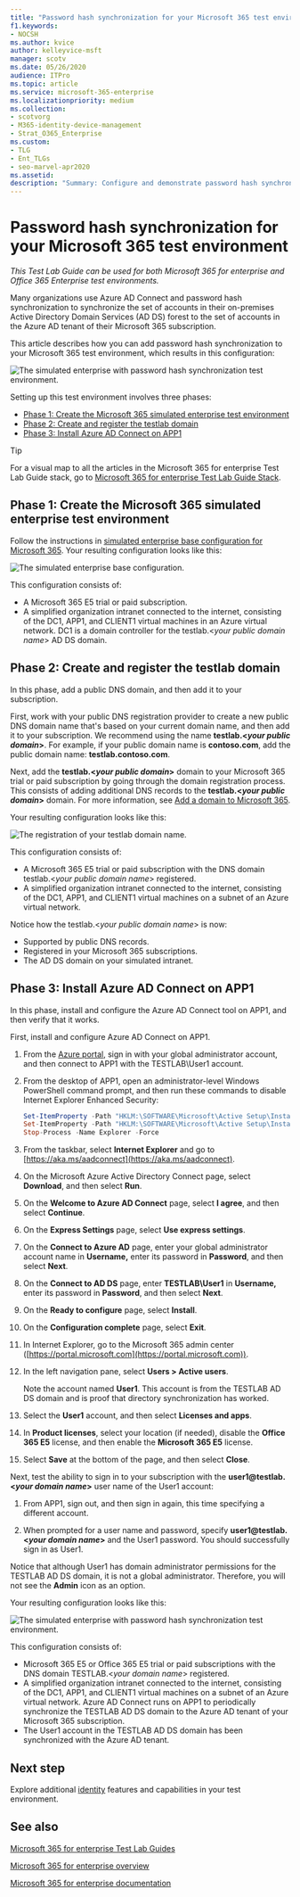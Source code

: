 ```yaml
---
title: "Password hash synchronization for your Microsoft 365 test environment"
f1.keywords:
- NOCSH
ms.author: kvice
author: kelleyvice-msft
manager: scotv
ms.date: 05/26/2020
audience: ITPro
ms.topic: article
ms.service: microsoft-365-enterprise
ms.localizationpriority: medium
ms.collection: 
- scotvorg
- M365-identity-device-management
- Strat_O365_Enterprise
ms.custom: 
- TLG
- Ent_TLGs
- seo-marvel-apr2020
ms.assetid: 
description: "Summary: Configure and demonstrate password hash synchronization and sign-in for your Microsoft 365 test environment."
---
```


# Password hash synchronization for your Microsoft 365 test environment

*This Test Lab Guide can be used for both Microsoft 365 for enterprise and Office 365 Enterprise test environments.*

Many organizations use Azure AD Connect and password hash synchronization to synchronize the set of accounts in their on-premises Active Directory Domain Services (AD DS) forest to the set of accounts in the Azure AD tenant of their Microsoft 365 subscription. 

This article describes how you can add password hash synchronization to your Microsoft 365 test environment, which results in this configuration:
  
![The simulated enterprise with password hash synchronization test environment.](../media/password-hash-sync-m365-ent-test-environment/Phase3.png)
  
Setting up this test environment involves three phases:
- [Phase 1: Create the Microsoft 365 simulated enterprise test environment](#phase-1-create-the-microsoft-365-simulated-enterprise-test-environment)
- [Phase 2: Create and register the testlab domain](#phase-2-create-and-register-the-testlab-domain)
- [Phase 3: Install Azure AD Connect on APP1](#phase-3-install-azure-ad-connect-on-app1)
    
> [!TIP]
> For a visual map to all the articles in the Microsoft 365 for enterprise Test Lab Guide stack, go to [Microsoft 365 for enterprise Test Lab Guide Stack](../downloads/Microsoft365EnterpriseTLGStack.pdf).
  
## Phase 1: Create the Microsoft 365 simulated enterprise test environment

Follow the instructions in [simulated enterprise base configuration for Microsoft 365](simulated-ent-base-configuration-microsoft-365-enterprise.md). Your resulting configuration looks like this:
  
![The simulated enterprise base configuration.](../media/password-hash-sync-m365-ent-test-environment/Phase1.png)
  
This configuration consists of:
  
- A Microsoft 365 E5 trial or paid subscription.
- A simplified organization intranet connected to the internet, consisting of the DC1, APP1, and CLIENT1 virtual machines in an Azure virtual network. DC1 is a domain controller for the testlab.<*your public domain name*> AD DS domain.

## Phase 2: Create and register the testlab domain

In this phase, add a public DNS domain, and then add it to your subscription.

First, work with your public DNS registration provider to create a new public DNS domain name that's based on your current domain name, and then add it to your subscription. We recommend using the name **testlab.<*your public domain*>**. For example, if your public domain name is **<span>contoso</span>.com**, add the public domain name: **<span>testlab</span>.contoso.com**.
  
Next, add the **testlab.<*your public domain*>** domain to your Microsoft 365 trial or paid subscription by going through the domain registration process. This consists of adding additional DNS records to the **testlab.<*your public domain*>** domain. For more information, see [Add a domain to Microsoft 365](../admin/setup/add-domain.md).

Your resulting configuration looks like this:
  
![The registration of your testlab domain name.](../media/password-hash-sync-m365-ent-test-environment/Phase2.png)
  
This configuration consists of:

- A Microsoft 365 E5 trial or paid subscription with the DNS domain testlab.<*your public domain name*> registered.
- A simplified organization intranet connected to the internet, consisting of the DC1, APP1, and CLIENT1 virtual machines on a subnet of an Azure virtual network.

Notice how the testlab.<*your public domain name*> is now:

- Supported by public DNS records.
- Registered in your Microsoft 365 subscriptions.
- The AD DS domain on your simulated intranet.
     
## Phase 3: Install Azure AD Connect on APP1

In this phase, install and configure the Azure AD Connect tool on APP1, and then verify that it works.
  
First, install and configure Azure AD Connect on APP1.

1. From the [Azure portal](https://portal.azure.com), sign in with your global administrator account, and then connect to APP1 with the TESTLAB\\User1 account.
    
2. From the desktop of APP1, open an administrator-level Windows PowerShell command prompt, and then run these commands to disable Internet Explorer Enhanced Security:
    
   ```powershell
   Set-ItemProperty -Path "HKLM:\SOFTWARE\Microsoft\Active Setup\Installed Components\{A509B1A7-37EF-4b3f-8CFC-4F3A74704073}" -Name "IsInstalled" -Value 0
   Set-ItemProperty -Path "HKLM:\SOFTWARE\Microsoft\Active Setup\Installed Components\{A509B1A8-37EF-4b3f-8CFC-4F3A74704073}" -Name "IsInstalled" -Value 0
   Stop-Process -Name Explorer -Force
   ```

3. From the taskbar, select **Internet Explorer** and go to [https://aka.ms/aadconnect](https://aka.ms/aadconnect).
    
4. On the Microsoft Azure Active Directory Connect page, select **Download**, and then select **Run**.
    
5. On the **Welcome to Azure AD Connect** page, select **I agree**, and then select **Continue**.
    
6. On the **Express Settings** page, select **Use express settings**.
    
7. On the **Connect to Azure AD** page, enter your global administrator account name in **Username,** enter its password in **Password**, and then select **Next**.
    
8. On the **Connect to AD DS** page, enter **TESTLAB\\User1** in **Username,** enter its password in **Password**, and then select **Next**.
    
9. On the **Ready to configure** page, select **Install**.
    
10. On the **Configuration complete** page, select **Exit**.
    
11. In Internet Explorer, go to the Microsoft 365 admin center ([https://portal.microsoft.com](https://portal.microsoft.com)).
    
12. In the left navigation pane, select **Users > Active users**.
    
    Note the account named **User1**. This account is from the TESTLAB AD DS domain and is proof that directory synchronization has worked.
    
13. Select the **User1** account, and then select **Licenses and apps**.
    
14. In **Product licenses**, select your location (if needed), disable the **Office 365 E5** license, and then enable the **Microsoft 365 E5** license. 

15. Select **Save** at the bottom of the page, and then select **Close**.
    
Next, test the ability to sign in to your subscription with the **user1@testlab.<*your domain name*>** user name of the User1 account:

1. From APP1, sign out, and then sign in again, this time specifying a different account.

2. When prompted for a user name and password, specify **user1@testlab.<*your domain name*>** and the User1 password. You should successfully sign in as User1.
 
Notice that although User1 has domain administrator permissions for the TESTLAB AD DS domain, it is not a global administrator. Therefore, you will not see the **Admin** icon as an option. 

Your resulting configuration looks like this:

![The simulated enterprise with password hash synchronization test environment.](../media/password-hash-sync-m365-ent-test-environment/Phase3.png)

This configuration consists of: 
  
- Microsoft 365 E5 or Office 365 E5 trial or paid subscriptions with the DNS domain TESTLAB.<*your domain name*> registered.
- A simplified organization intranet connected to the internet, consisting of the DC1, APP1, and CLIENT1 virtual machines on a subnet of an Azure virtual network. Azure AD Connect runs on APP1 to periodically synchronize the TESTLAB AD DS domain to the Azure AD tenant of your Microsoft 365 subscription.
- The User1 account in the TESTLAB  AD DS domain has been synchronized with the Azure AD tenant.

## Next step

Explore additional [identity](m365-enterprise-test-lab-guides.md#identity) features and capabilities in your test environment.

## See also

[Microsoft 365 for enterprise Test Lab Guides](m365-enterprise-test-lab-guides.md)

[Microsoft 365 for enterprise overview](microsoft-365-overview.md)

[Microsoft 365 for enterprise documentation](/microsoft-365-enterprise/)